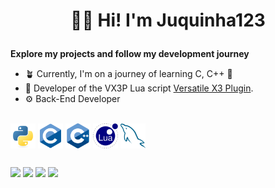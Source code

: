 # <p align="center">👨‍💻 Hi! I'm Juquinha123 </p>
**Explore my projects and follow my development journey**
- 🪴 Currently, I'm on a journey of learning C, C++ 🚀
- 🚀 Developer of the VX3P Lua script [Versatile X3 Plugin]([https://discordapp.com/users/1057518718378324009](https://youtu.be/scSOBkrrq3Q?si=bp1_pKbbQiY6i3Mk)).
- ⚙️ Back-End Developer

<div style="display: inline_block"><br>
  <img align="center" alt="juquinha-Python" height="40" width="40" src="https://raw.githubusercontent.com/devicons/devicon/master/icons/python/python-original.svg">
   <img align="center" alt="juquinha-C" height="40" width="40" src="https://raw.githubusercontent.com/devicons/devicon/master/icons/c/c-original.svg">
  <img align="center" alt="juquinha-Cplusplus" height="40" width="40" src="https://raw.githubusercontent.com/devicons/devicon/master/icons/cplusplus/cplusplus-original.svg">
  <img align="center" alt="juquinha-Cplusplus" height="40" width="40" src="https://raw.githubusercontent.com/devicons/devicon/master/icons/lua/lua-original.svg">
  <img align="center" alt="juquinha-Mysql" height="40" width="40" src="https://raw.githubusercontent.com/devicons/devicon/master/icons/mysql/mysql-original.svg">
</div>
  
  ##
 
<div> 
  <a href="https://www.youtube.com/@juquinha123" target="_blank"><img src="https://img.shields.io/badge/YouTube-FF0000?style=for-the-badge&logo=youtube&logoColor=white" target="_blank"></a>
  <a href="https://www.twitch.tv/devjuquinha123" target="_blank"><img src="https://img.shields.io/badge/Twitch-9146FF?style=for-the-badge&logo=twitch&logoColor=white" target="_blank"></a>
  <a href="https://www.instagram.com/thiagoocarlos_/" target="_blank"><img src="https://img.shields.io/badge/-Instagram-%23E4405F?style=for-the-badge&logo=instagram&logoColor=white" target="_blank"></a>
 <a href="https://discord.com/invite/jGqDQpeYxZ" target="_blank"><img src="https://img.shields.io/badge/Discord-7289DA?style=for-the-badge&logo=discord&logoColor=white" target="_blank"></a>
  
</div>
